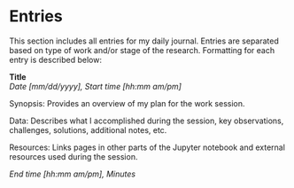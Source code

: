 # Entries

This section includes all entries for my daily journal. Entries are separated based on type of work and/or stage of the research. Formatting for each entry is described below:


<b>Title</b><br>
<i>Date [mm/dd/yyyy], Start time [hh:mm am/pm]</i>


Synopsis: Provides an overview of my plan for the work session.

Data: Describes what I accomplished during the session, key observations, challenges, solutions, additional notes, etc.

Resources: Links pages in other parts of the Jupyter notebook and external resources used during the session.

<i>End time [hh:mm am/pm], Minutes</i> 


